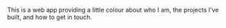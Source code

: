 This is a web app providing a little colour about who I am, the projects I've built, and how to get in touch. 
